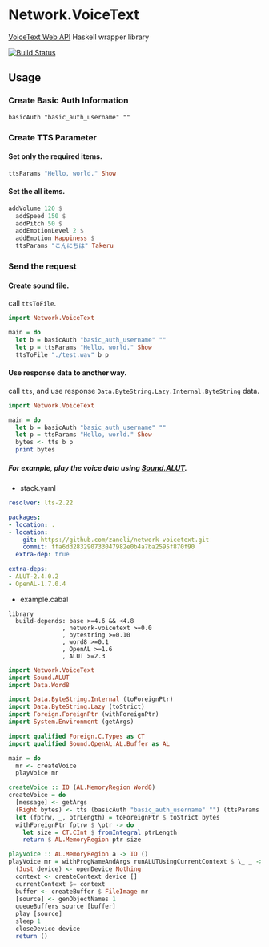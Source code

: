 # Network.VoiceText

[VoiceText Web API](https://cloud.voicetext.jp/webapi) Haskell wrapper library

[![Build Status](https://api.travis-ci.org/zaneli/network-voicetext.png?branch=master)](https://travis-ci.org/zaneli/network-voicetext)

## Usage

### Create Basic Auth Information
```
basicAuth "basic_auth_username" ""
```

### Create TTS Parameter

#### Set only the required items.

```hs
ttsParams "Hello, world." Show
```

#### Set the all items.

```hs
addVolume 120 $
  addSpeed 150 $
  addPitch 50 $
  addEmotionLevel 2 $
  addEmotion Happiness $
  ttsParams "こんにちは" Takeru
```

### Send the request

#### Create sound file.

call `ttsToFile`.

```hs
import Network.VoiceText

main = do
  let b = basicAuth "basic_auth_username" ""
  let p = ttsParams "Hello, world." Show
  ttsToFile "./test.wav" b p
```

#### Use response data to another way.

call `tts`, and use response `Data.ByteString.Lazy.Internal.ByteString` data.

```hs
import Network.VoiceText

main = do
  let b = basicAuth "basic_auth_username" ""
  let p = ttsParams "Hello, world." Show
  bytes <- tts b p
  print bytes
```

##### For example, play the voice data using [Sound.ALUT](https://hackage.haskell.org/package/ALUT).

* stack.yaml

```yml
resolver: lts-2.22

packages:
- location: .
- location:
    git: https://github.com/zaneli/network-voicetext.git
    commit: ffa6dd283290733047982e0b4a7ba2595f870f90
  extra-dep: true

extra-deps:
- ALUT-2.4.0.2
- OpenAL-1.7.0.4
```

* example.cabal

```
library
  build-depends: base >=4.6 && <4.8
               , network-voicetext >=0.0
               , bytestring >=0.10
               , word8 >=0.1
               , OpenAL >=1.6
               , ALUT >=2.3
```

```hs
import Network.VoiceText
import Sound.ALUT
import Data.Word8

import Data.ByteString.Internal (toForeignPtr)
import Data.ByteString.Lazy (toStrict)
import Foreign.ForeignPtr (withForeignPtr)
import System.Environment (getArgs)

import qualified Foreign.C.Types as CT
import qualified Sound.OpenAL.AL.Buffer as AL

main = do
  mr <- createVoice
  playVoice mr

createVoice :: IO (AL.MemoryRegion Word8)
createVoice = do
  [message] <- getArgs
  (Right bytes) <- tts (basicAuth "basic_auth_username" "") (ttsParams message Show)
  let (fptrw, _, ptrLength) = toForeignPtr $ toStrict bytes
  withForeignPtr fptrw $ \ptr -> do
    let size = CT.CInt $ fromIntegral ptrLength
    return $ AL.MemoryRegion ptr size

playVoice :: AL.MemoryRegion a -> IO ()
playVoice mr = withProgNameAndArgs runALUTUsingCurrentContext $ \_ _ -> do
  (Just device) <- openDevice Nothing
  context <- createContext device []
  currentContext $= context
  buffer <- createBuffer $ FileImage mr
  [source] <- genObjectNames 1
  queueBuffers source [buffer]
  play [source]
  sleep 1
  closeDevice device
  return ()
```
